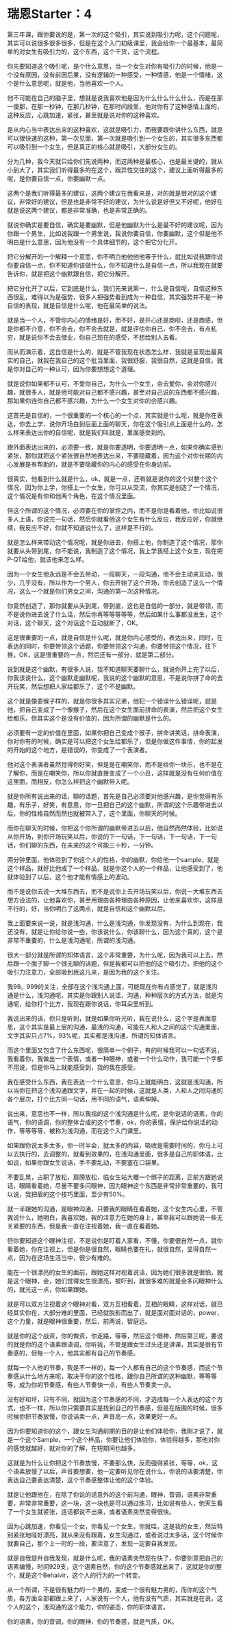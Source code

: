 # 瑞恩Starter：4

第三年课，跟你要说的是，第一次的这个吸引，其实说到吸引力呢，这个问题呢，其实可以说很多很多很多，但是在这个入门初级课里，我会给你一个最基本，最简单的对女生有吸引力的，这个东西，这个干货，这个流程。

你先要知道这个吸引呢，是个什么意思，当一个女生对你有吸引力的时候，他是一个没有原因，没有前因后果，没有逻辑的一种感受，一种情感，他是一个情绪，这个是什么意思呢，就是他，当他喜欢一个人。

他不可能在自己的脑子里，想就是说我喜欢他是因为什么什么什么什么，而是在那一傻那，在那一秒钟，在那几秒钟，在那时间段里，他对你有了这种感情上面的，这种反应，心跳加速，紧张，甚至就是说对你的这种喜欢。

是从内心当中表达出来的这种喜欢，这就是吸引力，而我要跟你讲什么东西，就是可以很快速的这种，第一次见面，第一次就是吸引到一个女生的，其实很多东西都可以吸引到一个女生，但是真正的核心就是吸引，大部分女生的。

分为几种，我今天就只给你们先说两种，而这两种是最核心，也是最关键的，就从小到大了，其实我们听得最多的在这个，跟异性交往的这个，建议上面听得最多的呢，是你要自信一点，你要幽默一点。

这两个是我们听得最多的建议，这两个建议在我看来是，对的就是很对的这个建议，非常好的建议，但是也是非常不好的建议，为什么说是好但又不好呢，他好在就是说这两个建议，都是非常准确，也是非常正确的。

就说你确实是要自信，确实是要幽默，但是他幽默为什么是最不好的建议呢，因为你跟一个男生，比如说我跟一个男生说，我说你要自信，你要幽默，这个但是他不明白是什么意思，因为他没有一个具体细节的，这个把它分化开。

把它分解开的一个解释一个意思，你不明白他他他他等于什么，就比如说我跟你说你要自信一点，你不知道你该做什么，你不知道什么是自信一点，所以我现在就要告诉你，就是把这个幽默跟自信，把它分解开。

把它分化开了以后，它到底是什么，我们先来说第一，什么是自信呢，自信这种东西很乱，难得以为是强势，很多人把强势看到成为一种自信，其实强势并不是一种自信的表现，就是自信是什么呢，他在最简单的说法。

就是当一个人，不管你内心的情绪是好，而不好，是开心还是商呗，还是商感，但是你都不介意，你不会去，你不会去就是，就是评估你自己，你不会去，有点私穷，就是说你不会去借业，你自己现在的感受，不想给别人去看。

而从而演示着，这自信是什么的，就是不管我现在状态怎么样，我就是呈现出最真实的自己，就我在我自己的这个批当里面，我很舒服，我很自然，这就是自信，就是你对自己的一种认可，因为你要想想这个道理。

就是说你如果都不认可，不爱你自己，为什么一个女生，会去爱你，会对你感兴趣，就很多人，就是他可能对自己都不感兴趣，甚至对自己说的东西都不感兴趣，那如果你连你自己都不感兴趣，为什么一个女生对你的会感兴趣。

这首先是自信的，一个很重要的一个核心的一个点，其实就是什么呢，就是你在表达，你去上学，说你开场白到后面上面的聊天，你在这个吸引点上面是什么的，怎么样来表达出你的自信呢，就是我们叫就是，里面感受到的。

跟外面表达出来的，必须要一致，就是你要透明，你要透明一点，如果你确实感到紧张，那你就把这个紧张很自然地表达出来，不要隐藏着，因为这个对你长期的内心发展是有帮助的，就是不要隐藏你的内心的感受在你身边前。

很真实，他看到什么就是什么，ok，就是一点，还有就是说你的这个对整个这个情况，因为你上学，你搭上一个女生，你可以从交流，你其实是创造了一个情况，这个情况是有你和他两个角色，在这个情况里面。

但这个所谓的这个情况，必须要在你的掌控之内，而不是你是看着他，你比如说很多人上语，你说完一句话，然后你就看他这个女生有什么反应，我反应好，你就继续，我反应不好，你就不知道说什么了，这样是不行的。

就是怎么样来带动这个情况呢，就是你进去，你搭上他，你制造了这个情况，那你就要从头带到尾，你不能说，我制造了这个情况，我上学我搭上这个女生，现在把P-QT给他，就该他来怎么样。

因为一个女生他永远是不会去带动，一段聊天，一段沟通，他不会主动来互动，很少，几乎没有，所以作为一个男人，你去开始了这个开场，你去创造了这么一个情况，这么一个就是你们男女之间，沟通的第一次这种情况。

你竟然创造了，那你就要从头到尾，带到底，这也是自信的一部分，就是带领，而不是说你进去说了什么话，然后你再等等等等等，然后如果什么事都没发生，这个对话，这个聊天，这个对话这个互动就断了，OK。

这是很重要的一点，就是自信是什么呢，就是你内心感受的，表达出来，同时，在表达的同时，你要带领这个话题，你要带领这个沟通，你要带领这个情况，往下推，OK，这是很重要的一点，然后还有一部分，就是第二部分。

说到就是这个幽默，有很多人说，我不知道聊天要聊什么，就说你开上完了以后，你我该说什么，这个幽默走幽默呢，我说的这个幽默的意思，不是说你拼了命的去开玩笑，然后想把人家给都乐了，这个不是幽默。

这个就是像耍猴子样的，就是你很多其实兄弟，他犯一个错误什么错误呢，就是他，把自己变成了一个像猴子，然后在这个女生面前拼命的表演，然后把这个女生给都乐，但其实这个是没有价值的，因为所谓的幽默是什么的。

必须要有一定的价值在里面，如果你把自己变成个猴子，拼命讲笑话，拼命表演，你对你有的时候，确实是可以把这个女生给都乐了，但是你做这件事情，你的起发的开始的这个地方，是错误的，你变成了一个表演者。

他对这个表演者虽然觉得你好笑，但是是在嘲笑你，而不是给你一块乐，也不是在了解你，而是在嘲笑你，所以你就直接变成了一个小丑，这样就是没有任何价值在这里面，而相反，你怎么样把这个幽默带入呢。

就是你所有说出来的话，聊的话题，首先是自己必须要对他感兴趣，是你觉得有乐趣，有乐子，好笑，有意思，你一旦把自己的这个幽默，所谓的这个乐趣带进去以后，你的性格自然而然也就被带入了，这个里面，你聊天的时候。

而你在聊天的时候，你把这个你所谓的幽默带进去以后，他自然而然体验，比如说从你开场，到你开场玩笑以后，你说的下一句话，下一句话，下一句话，下一句话，你们聊的东西，在未来的这个可能三十秒，一分钟。

两分钟里面，他体验到了你这个人的性格，你的幽默，你给他一个sample，就是这个样品，就好比他成了一个样品，就是你这个人的一个样品，让他感受到了，他就体验到了以后，这个他才能有情感上的波动。

而不是说你去说一大堆东西去，而不是说你上去开场玩笑以后，你说一大堆东西去想方设法的，让他喜欢你，甚至用理由各种理由各种原因，让他来喜欢你，这样是不行的，好，当你明白了这两点，就是自信和这个幽默以后。

我上面要来说一说，就是浅沟通，什么是浅沟通，你发现没有，为什么到现在，我还没有，就是让你给你说一些，你该说什么，你该聊什么，因为这个真的，这个是非常不重要的，什么是浅沟通呢，所谓的浅沟通。

很大一部分就是所谓的知体语言，这个非常重要，为什么呢，因为我可以上去，然后跟一个面子聊一个很无聊的话题，但是我都可以把他的这个吸引力，把他的这个吸引力注意力，全部吸到我这儿来，是因为我的这个关注。

我99。999的关注，全部在这个浅沟通上面，可能现在你有点感觉了，就是浅沟通是什么，浅沟通呢，其实是你跟别人说话，沟通，种种层次的方式方法，就是沟通呢，给你打个比方，我现在跟你说话，你耳朵里听到。

我说出来的话，你只是听到，就是如果你听光听，我在说什么，这个字是表面意思，这个其实是最上层的沟通，最浅的沟通，可能在人和人之间的这个沟通里面，文字其实只占7%，93%呢，其实都是浅沟通，所谓的知体语言。

而这个里面又包含了什么东西呢，很简单一个例子，有的时候我可以一句话不说，我看着你，我做出一个表情，或者一种眼神，或者一个什么动作，我可能一个字都不用说，但是你马上就能感受到，我的我在感受。

我在感受什么东西，我在表达一个什么意思，你马上就能明白，这就是浅沟通，所以当你在把这个浅沟通跟文字，并在一起的时候，这就是人类，人和人之间沟通的各个层次，打个比方同一句话，用不同的语气，语素伸掉。

说出来，意思也不一样，所以我指的这个浅沟通是什么呢，是你说话的语素，你的语气，你的语调，你的整体合成的这个节奏，ok，你的表情，保护给你说话的动作，等等等等，被称为浅沟通，而在这个入门课里。

如果跟你说太多太多，你一时半会，就太多的内容，吸收是需要时间的，你马上可以去执行的，去调整的，就看到效果的，在浅沟通里面，很多是自己的职体语，比如说，如果你跟女生说话，手不要乱动，不要塞在口袋里。

不要乱晃，占职了放松，肩膀放松，临女生站大概一个绑子的距离，正前方跟她说话，眼睛看着她，尽量不要多闪眼神，因为眼神这个东西是非常非常重要的，我可以说，我把眉的这个技巧里面，至少有50%。

就一半跟她的沟通，是眼神沟通，只要我的眼睛在看着她，这个女生内心里，不管我说什么，她明白，我喜欢她，我的注意力在她的身上，甚至我可以跟她说一些无关紧要的东西，但是我一直在注视着她，我一直在看着她。

但你要知道这个眼神注视，不是说你是盯着人家看，不懂，你要很自然一点，就你看着她，你在注视上，但是你是很自然，眼睛也要在扎，就很自然，显得自然一点，因为在这场生活当中，很少有难的。

能在一个很漂亮的女生的面前，跟她这样对视着说话，因为她们很多就是很怕，就是这个眼神，会，她们觉得女生很漂亮，被吓到，就很多难的就是会多闪眼神什么的，就光这一点，你如果跟她。

就是可以双方注视着这个眼神对看，双方互相看着，互相的眼睛，这样对话，就已经其实你在，大部分难的里面，已经就脱影而出了，就是面对面对话的，power，这个力量，就是眼神很重要，然后，前两说，智庭远。

就是你的这个战资，你的做资，你走路，等等，然后这个眼神，然后第三呢，要说的就是你的这个语素跟语调，你听我，不管是跟女生过头还是讲课，其实是很有节奏感的，但每一个人，他其实都有自己的节奏感。

就每一个人他的节奏，我是不一样的，每一个人都有自己的这个节奏感，而这个节奏感从什么地方来呢，取决于你的这个性格，跟你自己所谓的这种幽默，等等等等，成为你的节奏感，有些人节奏快一点，有些人节奏卖一点。

没有好和坏，只有不同，就因为这个节奏感的不同，才造成每一个人表达的这个方式，也不一样，所以你只需要其实是找到自己的节奏感，但是在版围的时候，很多时候你把节奏放慢，你说话卖一点，声音高一点，效果更好一点。

因为你要知道你的这个，跟女生沟通前期的目的是让他们体验你，我刚才说了，就是一个这个Sample，一个这个样品，你要让他们体验你，体验得越多，那他对你的感觉就越好，就对你的了解，在短期间也越多。

这就是为什么让你把这个节奏放慢，不要那么快，反而强得紧张，等等，ok，这个语素放慢了以后，声音要想要，他一定要听见你在说什么，你说的话要清楚，你表达自己要表达清楚，这个节奏感整体让他的这个体验。

就是让他跟他在，在除了你说的话意外的这个前沟通，眼神，音调，语素非常重要，非常非常重要，这一块，这一块也是可以通过练习，比如说有些人，他天生看了一个女生就紧张，连话都说不出来，或者语素突然变得很快。

因为心跳加速，你看见一个女，你看见一个女生，你就哇，这是我的女生，然后特别紧张地哇好漂亮，就从来没有跟着，女生沟通过，或者说过太多话，这个时候你就要自己，那个上一时的一段，要注意了，发现一定要自我发现。

就是自我提升自我发现，就是什么呢，我的语素突然现在快了，你要刻意把自己的语素编慢，时间929支，这个语素自然，你的这个节奏感就出来了，这就是你的整个，就是这个Behaivir，这个人的行为的一个转变。

从一个所谓，不是很有魅力的一个男的，变成一个很有魅力男的，而你的这个气质，各方面全部都跟上来了，人家说有一个人，他有没有气质，其实就是在说，这个人的这个，浅沟通的这个能力，你的姿态，你的职体语言。

你的语素，你的音调，你的眼神，你的节奏感，就是气质，OK。